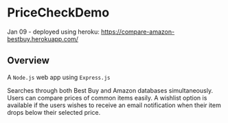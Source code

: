 # PriceCheckDemo

Jan 09 - deployed using heroku: https://compare-amazon-bestbuy.herokuapp.com/

## Overview

A `Node.js` web app using `Express.js`

Searches through both Best Buy and Amazon databases simultaneously. Users can compare prices of common items easily.
A wishlist option is available if the users wishes to receive an email notification when their item drops below their selected price.

